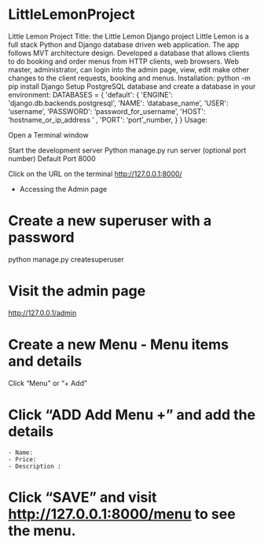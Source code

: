 # LittleLemonProject

Little Lemon Project
Title: the Little Lemon Django project
Little Lemon is a full stack Python and Django database driven web application. The app follows MVT architecture design. Developed a database that allows clients to do booking and order menus from HTTP clients, web browsers. Web master, administrator, can login into the admin page, view, edit make other changes to the client requests, booking and menus.
Installation:
python -m pip install Django
Setup PostgreSQL database and create a database in your environment:
DATABASES = { 'default': { 'ENGINE': 'django.db.backends.postgresql', 'NAME': ‘database_name’, 'USER': ‘username’, 'PASSWORD': ‘password_for_username’, 'HOST': ‘hostname_or_ip_address ’ , 'PORT': ‘port’\_number, } }
Usage:

Open a Terminal window

Start the development server
Python manage.py run server (optional port number) Default Port 8000

Click on the URL on the terminal
http://127.0.0.1:8000/

- Accessing the Admin page

# Create a new superuser with a password

python manage.py createsuperuser

# Visit the admin page

http://127.0.0.1/admin

# Create a new Menu - Menu items and details

Click “Menu” or “+ Add”

# Click “ADD Add Menu +” and add the details

    - Name:
    - Price:
    - Description :

# Click “SAVE” and visit http://127.0.0.1:8000/menu to see the menu.
